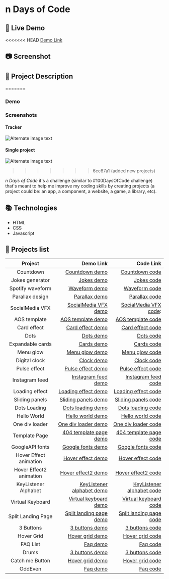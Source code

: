 # n Days of Code 
## :link:	Live Demo 

<<<<<<< HEAD
[Demo Link](https://trstefan.github.io/ndaysofcode)

## 📷 Screenshot

## 📝 Project Description
=======
### Demo

### Screenshots

#### Tracker

![Alternate image text](https://i.ibb.co/QdBw1y9/nDays.png)

#### Single project

![Alternate image text](https://i.ibb.co/mDkPTWw/n-Days-Single.png)
>>>>>>> 6cc87a1 (added new projects)

*n Days of Code* it's a challenge (similar to #100DaysOfCode challenge) that's meant to help me improve my coding skills by creating projects (a project could be: an app, a component, a website, a game, a library, etc).

## 📚 Technologies

- HTML
- CSS
- Javascript

## 📜 Projects list

|         Project         |                   Demo Link |                   Code Link |
| :---------------------: | --------------------------: | --------------------------: |
|        Countdown        |            [Countdown demo] |            [Countdown code] |
|     Jokes generator     |                [Jokes demo] |                [Jokes code] |
|    Spotify waveform     |             [Waveform demo] |             [Waveform code] |
|     Parallax design     |             [Parallax demo] |             [Parallax code] |
|     SocialMedia VFX     |     [ SocialMedia VFX demo] |    [ SocialMedia VFX code]: |
|      AOS template       |         [AOS template demo] |         [AOS template code] |
|       Card effect       |          [Card effect demo] |          [Card effect code] |
|          Dots           |                 [Dots demo] |                 [Dots code] |
|    Expandable cards     |                [Cards demo] |                [Cards code] |
|        Menu glow        |            [Menu glow demo] |            [Menu glow code] |
|      Digital clock      |                [Clock demo] |                [Clock code] |
|      Pulse effect       |         [Pulse effect demo] |         [Pulse effect code] |
|     Instagram feed      |       [Instagram feed demo] |       [Instagram feed code] |
|     Loading effect      |       [Loading effect demo] |       [Loading effect code] |
|     Sliding panels      |       [Sliding panels demo] |       [Sliding panels code] |
|      Dots Loading       |         [Dots loading demo] |         [Dots loading code] |
|       Hello World       |          [Hello world demo] |          [Hello world code] |
|     One div loader      |       [One div loader demo] |       [One div loader code] |
|      Template Page      |    [404 template page demo] |    [404 template page code] |
|     GoogleAPI fonts     |         [Google fonts demo] |         [Google fonts code] |
| Hover Effect animation  |         [Hover effect demo] |         [Hover effect code] |
| Hover Effect2 animation |        [Hover effect2 demo] |        [Hover effect2 code] |
|  KeyListener Alphabet   | [KeyListener alphabet demo] | [KeyListener alphabet code] |
|    Virtual Keyboard     |     [Virtual keyboard demo] |     [Virtual keyboard code] |
|   Split Landing Page    |   [Split landing page demo] |   [Split landing page code] |
|        3 Buttons        |            [3 buttons demo] |            [3 buttons code] |
|       Hover Grid        |           [Hover grid demo] |           [Hover grid code] |
|        FAQ List         |                  [Faq demo] |                  [Faq code] |
|          Drums          |            [3 buttons demo] |            [3 buttons code] |
|     Catch me Button     |           [Hover grid demo] |           [Hover grid code] |
|         OddEven         |                  [Faq demo] |                  [Faq code] |

[countdown demo]: https://trstefan.github.io/ndaysofcode/Countdown/index.html
[countdown code]: https://github.com/trstefan/ndaysofcode/tree/master/Countdown
[jokes demo]: https://trstefan.github.io/ndaysofcode/Jokes%20Generator/index.html
[jokes code]: https://github.com/trstefan/ndaysofcode/tree/master/Jokes%20Generator
[waveform demo]: https://trstefan.github.io/ndaysofcode/Spotify%20waveform/index.html
[waveform code]: https://github.com/trstefan/ndaysofcode/tree/master/Spotify%20waveform
[parallax demo]: https://trstefan.github.io/ndaysofcode/Parallax%20design/index.html
[parallax code]: https://github.com/trstefan/ndaysofcode/tree/master/Parallax%20design
[faq demo]: https://trstefan.github.io/ndaysofcode/FAQ/index.html
[faq code]: https://github.com/trstefan/ndaysofcode/tree/master/FAQ
[hover grid demo]: https://trstefan.github.io/ndaysofcode/Hover%20Grid/index.html
[hover grid code]: https://github.com/trstefan/ndaysofcode/tree/master/Hover%20Grid
[3 buttons demo]: https://trstefan.github.io/ndaysofcode/3%20Buttons/index.html
[3 buttons code]: https://github.com/trstefan/ndaysofcode/tree/master/3%20Buttons
[split landing page demo]: https://trstefan.github.io/ndaysofcode/Split%20Landingpage/index.html
[split landing page code]: https://github.com/trstefan/ndaysofcode/tree/master/Split%20Landingpage
[virtual keyboard demo]: https://trstefan.github.io/ndaysofcode/Keyboard/index.html
[virtual keyboard code]: https://github.com/trstefan/ndaysofcode/tree/master/Keyboard
[keylistener alphabet demo]: https://trstefan.github.io/ndaysofcode/KeyListener%20Alphabet/index.html
[keylistener alphabet code]: https://github.com/trstefan/ndaysofcode/tree/master/KeyListener%20Alphabet
[hover effect2 demo]: https://trstefan.github.io/ndaysofcode/Hover%20Effect2/index.html
[hover effect2 code]: https://github.com/trstefan/ndaysofcode/tree/master/Hover%20Effect2
[hover effect demo]: https://trstefan.github.io/ndaysofcode/Hover%20Effect/index.html
[hover effect code]: https://github.com/trstefan/ndaysofcode/tree/master/Hover%20Effect
[ google fonts demo]: https://trstefan.github.io/ndaysofcode/GoogleAPI%20fonts/index.html
[ google fonts code]: https://github.com/trstefan/ndaysofcode/tree/master/GoogleAPI%20fonts
[404 template page demo]: https://trstefan.github.io/ndaysofcode/404Template%20page/index.html
[404 template page code]: https://github.com/trstefan/ndaysofcode/tree/master/404Template%20page
[ one div loader demo]: https://trstefan.github.io/ndaysofcode/OneDiv%20loader/index.html
[ one div loader code]: https://github.com/trstefan/ndaysofcode/tree/master/OneDiv%20loader
[ hello world demo]: https://trstefan.github.io/ndaysofcode/Hello%20World/index.html
[ hello world code]: https://github.com/trstefan/ndaysofcode/tree/master/Hello%20World
[ dots loading demo]: https://trstefan.github.io/ndaysofcode/Dots%20Loading/index.html
[ dots loading code]: https://github.com/trstefan/ndaysofcode/tree/master/Dots%20Loading
[ sliding panels demo]: https://trstefan.github.io/ndaysofcode/Sliding%20panels/index.html
[ sliding panels code]: https://github.com/trstefan/ndaysofcode/tree/master/Sliding%20panels
[ loading effect demo]: https://trstefan.github.io/ndaysofcode/Loading%20effect/index.html
[ loading effect code]: https://github.com/trstefan/ndaysofcode/tree/master/Loading%20effect
[instagram feed demo]: https://trstefan.github.io/ndaysofcode/Instagram%20Feed/index.html
[instagram feed code]: https://github.com/trstefan/ndaysofcode/tree/master/Instagram%20Feed
[ pulse effect demo]: https://trstefan.github.io/ndaysofcode/Pulse%20Effect/index.html
[ pulse effect code]: https://github.com/trstefan/ndaysofcode/tree/master/Pulse%20Effect
[ clock demo]: https://trstefan.github.io/ndaysofcode/Digital%20Clock/index.html
[ clock code]: https://github.com/trstefan/ndaysofcode/tree/master/Digital%20Clock
[ menu glow demo]: https://trstefan.github.io/ndaysofcode/Menu%20glow/index.html
[ menu glow code]: https://github.com/trstefan/ndaysofcode/tree/master/Menu%20glow
[ cards demo]: https://trstefan.github.io/ndaysofcode/Expandable%20Cards/index.html
[ cards code]: https://github.com/trstefan/ndaysofcode/tree/master/Expandable%20Cards
[ dots demo]: https://trstefan.github.io/ndaysofcode/Dots/index.html
[ dots code]: https://github.com/trstefan/ndaysofcode/tree/master/Dots
[ card effect demo]: https://trstefan.github.io/ndaysofcode/Card%20effect/index.html
[ card effect code]: https://github.com/trstefan/ndaysofcode/tree/master/Card%20effect
[ aos template demo]: https://trstefan.github.io/ndaysofcode/AOS%20template/index.html
[ aos template code]: https://github.com/trstefan/ndaysofcode/tree/master/AOS%20template
[ socialmedia vfx demo]: https://trstefan.github.io/ndaysofcode/SocialMedia%20VFX/index.html
[ socialmedia vfx code]: https://github.com/trstefan/ndaysofcode/tree/master/SocialMedia%20VFX
